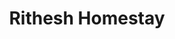 ---
layout: location
title: Rithesh Homestay
images: ["/properties/horanadu/tranquil/1.jpg","/properties/horanadu/tranquil/1.jpg"]
price: ₹1,799
area: Mudigere
rating: 5
description: Waking up to a symphony of birdsong and breathtaking views of picturesque landscapes is the norm here at Rithesh Homestay. Lush green tea estates carpet the rolling hills, offering a tranquil backdrop to your stay. The magic just begins. Ritesh Homestay boasts its very own private waterfall, a cascading gem accessible for a refreshing dip or a moment of peaceful contemplation. Explore hidden trails that weave through the verdant embrace of the hills, or simply unwind on your private balcony, often veiled in a mystical mist. Renowned for its warm hospitality, Ritesh Homestay serves mouthwatering Malnad-style cuisine, making your stay a truly unforgettable experience.
district: Chikmagalur
total-occupancy: 16
rooms: 3
stay-type: Waterfall Stay
accomodation: [
    [2 Standard Rooms, 8, 4, shop],
    [1 Dormitory Room, 8, 4, house-door]
]
pricing: [
    [BASIC PACKAGE, 1799, Stay | Breakfast | Activities | Hi-tea | Veg Snacks],
    [DORMITORY PACKAGE, 2499, Stay | All Meals | Activities | Hi-tea | Veg Snacks],
    [STANDARD ROOM, 2799, Stay | All Meals | Activities | Hi-tea | Veg Snacks],
]
ameneties: [
    [ lightning-fill ,Power Backup],
    [ snow2 ,Refrigerator],
    [ file-post ,Microwave],
    [ binoculars-fill ,Balcony],
    [ hospital-fill ,Smoking Area],
    [ water ,Shower],
    [ droplet-fill,Hot Water]
]
activities: [ 
    [ fire,Bonfire & Music],
    [ water, Private Waterfall],
    [ person-walking,Estate Walk],
    [ dice-3-fill,Carrom], 
    [ dice-3-fill,Chess], 
    [ circle-fill,Badminton], 
    [ circle-fill,Cricket], 
    [ feather,Bird Watch], 
    [ person-walking, Cycling]
]
locations: [
    Devi Betta (8KM), Ethina Bhuja Trek (20KM), Devarmane Betta (26KM), Rani Jhari (45KM)
    ]
breakfast: [Neer Dosa, item2, item3, item4]
lunch: [item1, item2, item3, item4]
dinner: [item1, item2, item3, item4]
tnc: ["Yes","Yes","Yes", "Yes", 12:00PM-11:00AM]
---